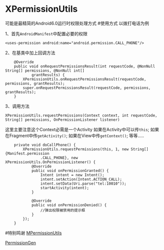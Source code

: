 # XPermissionUtils
可能是最精简的Android6.0运行时权限处理方式
#使用方式
以拨打电话为例

1、首先`AndroidManifest`中配置必要的权限

`<uses-permission android:name="android.permission.CALL_PHONE"/>`

2、在基类中加上回调方法
```
    @Override
    public void onRequestPermissionsResult(int requestCode, @NonNull String[] permissions, @NonNull int[]
            grantResults) {
        XPermissionUtils.onRequestPermissionsResult(requestCode, permissions, grantResults);
        super.onRequestPermissionsResult(requestCode, permissions, grantResults);
    }
```

3、调用方法

  ```
XPermissionUtils.requestPermissions(Context context, int requestCode, String[] permissions, OnPermissionListener listener)
```

这里主要注意这个Context必需是一个Activity
如果在Activity中可以传`this`;
如果在Fragment中传`getActivity()`;
如果在View中传`getContext()`;
等等.....

```
    private void doCallPhone() {
        XPermissionUtils.requestPermissions(this, 1, new String[]{Manifest.permission
                .CALL_PHONE}, new XPermissionUtils.OnPermissionListener() {
            @Override
            public void onPermissionGranted() {
                Intent intent = new Intent();
                intent.setAction(Intent.ACTION_CALL);
                intent.setData(Uri.parse("tel:10010"));
                startActivity(intent);
            }

            @Override
            public void onPermissionDenied() {
                //弹出权限被禁用的提示框
            }
        });
    }
```

#特别鸣谢
[MPermissionUtils ](https://github.com/Airsaid/MPermissionUtils )

[PermissionGen](https://github.com/lovedise/PermissionGen )
